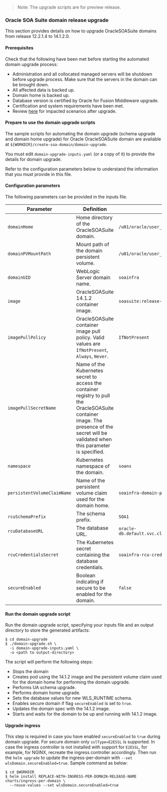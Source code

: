 > Note: The upgrade scripts are for preview release.

### Oracle SOA Suite domain release upgrade

This section provides details on how to upgrade OracleSOASuite domains from release 12.2.1.4 to 14.1.2.0.

#### Prerequisites

Check that the following have been met before starting the automated domain upgrade process:
* Administration and all collocated managed servers will be shutdown before upgrade process. Make sure that the servers in the domain can be brought down.
* All affected data is backed up.
* Domain home is backed up.
* Database version is certified by Oracle for Fusion Middleware upgrade.
* Certification and system requirements have been met.
* Review [here](https://docs.oracle.com/en/middleware/soa-suite/soa/14.1.2/release-notes/known-issues-and-workarounds-soarn.html#GUID-C8908FC6-EFA8-430D-ADFE-F7CFD8981B0D) for impacted scenarios after upgrade.

#### Prepare to use the domain upgrade scripts

The sample scripts for automating the domain upgrade (schema upgrade and domain home upgrade) for Oracle OracleSOASuite domain are available at `${WORKDIR}/create-soa-domain/domain-upgrade`.

You must edit `domain-upgrade-inputs.yaml` (or a copy of it) to provide the details for domain upgrade.

Refer to the configuration parameters below to understand the information that you must provide in this file.

#### Configuration parameters

The following parameters can be provided in the inputs file.

| Parameter | Definition | Default |
| --- | --- | --- |
| `domainHome` | Home directory of the OracleSOASuite domain. | `/u01/oracle/user_projects/domains/soainfra` |
| `domainPVMountPath` | Mount path of the domain persistent volume. | `/u01/oracle/user_projects` |
| `domainUID` | WebLogic Server domain name. | `soainfra` |
| `image` | OracleSOASuite 14.1.2 container image. | `soasuite:release-version` |
| `imagePullPolicy` | OracleSOASuite container image pull policy. Valid values are `IfNotPresent`, `Always`, `Never`. | `IfNotPresent` |
| `imagePullSecretName` | Name of the Kubernetes secret to access the container registry to pull the OracleSOASuite container image. The presence of the secret will be validated when this parameter is specified. |  |
| `namespace` | Kubernetes namespace of the domain. | `soans` |
| `persistentVolumeClaimName` | Name of the persistent volume claim used for the domain home.  | `soainfra-domain-pvc` |
| `rcuSchemaPrefix` | The schema prefix. | `SOA1`|
| `rcuDatabaseURL`  | The database URL. | `oracle-db.default.svc.cluster.local:1521/devpdb.k8s` |
| `rcuCredentialsSecret` | The Kubernetes secret containing the database credentials. | `soainfra-rcu-credentials` |
| `secureEnabled` | Boolean indicating if secure to be enabled for the domain. | `false` |

#### Run the domain upgrade script

Run the domain upgrade script, specifying your inputs file and an output directory to store the
generated artifacts:

```
$ cd domain-upgrade
$ ./domain-upgrade.sh \
  -i domain-upgrade-inputs.yaml \
  -o <path to output-directory>
```

The script will perform the following steps:

* Stops the domain
* Creates pod using the 14.1.2 image and the persistent volume claim used for the domain home for performing the domain upgrade.
* Performs UA schema upgrade.
* Performs domain home upgrade.
* Sets the database values for new WLS_RUNTIME schema.
* Enables secure domain if flag `secureEnabled` is set to `true`.
* Updates the domain spec with the 14.1.2 image.
* Starts and waits for the domain to be up and running with 14.1.2 image.

#### Upgrade ingress

This step is required in case you have enabled `secureEnabled` to `true` during domain upgrade. For secure domain only `sslType=E2ESSL` is supported. In case the ingress controller is not installed with support for `E2ESSL`, for example, for NGINX, recreate the ingress controller accordingly. Then run the `helm upgrade` to update the ingress-per-domain with `--set wlsDomain.secureEnabled=true`. Sample command as below: 

```
$ cd $WORKDIR
$ helm install REPLACE-WITH-INGRESS-PER-DOMAIN-RELEASE-NAME charts/ingress-per-domain \
  --reuse-values --set wlsDomain.secureEnabled=true 
```
